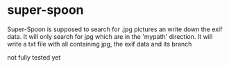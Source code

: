 # super-spoon
Super-Spoon is supposed to search for .jpg pictures an write down the exif data.
It will only search for jpg which are in the 'mypath' direction.
It will write a txt file with all containing jpg, the exif data and its branch

not fully tested yet


